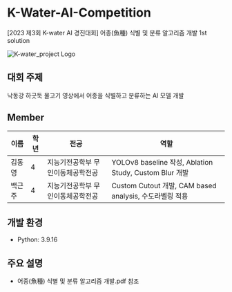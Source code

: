 # K-Water-AI-Competition
[2023 제3회 K-water AI 경진대회] 어종(魚種) 식별 및 분류 알고리즘 개발 1st solution

![K-water_project Logo](https://cdn.aifactory.space/images/20231018120320_NhMR.jpg)

## 대회 주제
낙동강 하굿둑 물고기 영상에서 어종을 식별하고 분류하는 AI 모델 개발

## Member
| 이름       | 학년 | 전공          | 역할                          |
|------------|-----|---------------|------------------------------|
| 김동영    | 4    | 지능기전공학부 무인이동체공학전공 | YOLOv8 baseline 작성, Ablation Study, Custom Blur 개발 |
| 백근주    | 4    | 지능기전공학부 무인이동체공학전공 | Custom Cutout 개발, CAM based analysis, 수도라벨링 적용 |

## 개발 환경
- Python: 3.9.16

## 주요 설명
- 어종(魚種) 식별 및 분류 알고리즘 개발.pdf 참조
